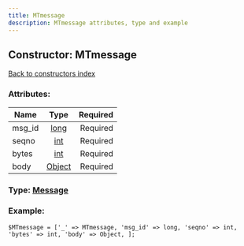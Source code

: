 ```yaml
---
title: MTmessage
description: MTmessage attributes, type and example
---
```

## Constructor: MTmessage  
[Back to constructors index](index.md)



### Attributes:

| Name     |    Type       | Required |
|----------|:-------------:|---------:|
|msg\_id|[long](../types/long.md) | Required|
|seqno|[int](../types/int.md) | Required|
|bytes|[int](../types/int.md) | Required|
|body|[Object](../types/Object.md) | Required|



### Type: [Message](../types/Message.md)


### Example:

```
$MTmessage = ['_' => MTmessage, 'msg_id' => long, 'seqno' => int, 'bytes' => int, 'body' => Object, ];
```